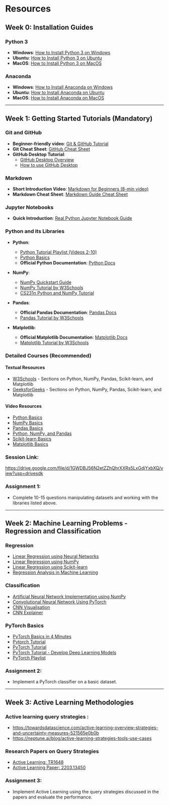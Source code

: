 # Resources

## Week 0: Installation Guides

### Python 3
- **Windows**: [How to Install Python 3 on Windows](https://phoenixnap.com/kb/how-to-install-python-3-windows)
- **Ubuntu**: [How to Install Python 3 on Ubuntu](https://phoenixnap.com/kb/how-to-install-python-3-ubuntu)
- **MacOS**: [How to Install Python 3 on MacOS](https://flaviocopes.com/python-installation-macos/)

### Anaconda
- **Windows**: [How to Install Anaconda on Windows](https://docs.anaconda.com/anaconda/install/windows/)
- **Ubuntu**: [How to Install Anaconda on Ubuntu](https://docs.anaconda.com/anaconda/install/linux/)
- **MacOS**: [How to Install Anaconda on MacOS](https://docs.anaconda.com/anaconda/install/mac-os)

---

## Week 1: Getting Started Tutorials (Mandatory)

### Git and GitHub
- **Beginner-friendly video**: [Git & GitHub Tutorial](https://youtu.be/tRZGeaHPoaw?si=06GZKYd83iAvLx8A)
- **Git Cheat Sheet**: [GitHub Cheat Sheet](https://education.github.com/git-cheat-sheet-education.pdf)
- **GitHub Desktop Tutorial**:
  - [GitHub Desktop Overview](https://www.youtube.com/watch?v=Hu9wpHHJAPU)
  - [How to use GitHub Desktop](https://youtu.be/ufKRYe8ZPaw?si=cHWNFgpyeE2W2bN5)

### Markdown
- **Short Introduction Video**: [Markdown for Beginners (8-min video)](https://youtu.be/2JE66WFpaII?si=5eDA-wD6sj0Xv86M)
- **Markdown Cheat Sheet**: [Markdown Guide Cheat Sheet](https://www.markdownguide.org/cheat-sheet/)

### Jupyter Notebooks
- **Quick Introduction**: [Real Python Jupyter Notebook Guide](https://realpython.com/jupyter-notebook-introduction/)

### Python and its Libraries

- **Python**:
  - [Python Tutorial Playlist (Videos 2-10)](https://www.youtube.com/playlist?list=PL-osiE80TeTskrapNbzXhwoFUiLCjGgY7)
  - [Python Basics](https://youtu.be/rfscVS0vtbw?si=rFAHcBNnA-_JIkBY)
  - **Official Python Documentation**: [Python Docs](https://docs.python.org/3/)
  
- **NumPy**:
  - [NumPy Quickstart Guide](https://numpy.org/doc/stable/user/quickstart.html)
  - [NumPy Tutorial by W3Schools](https://www.w3schools.com/python/numpy/default.asp)
  - [CS231n Python and NumPy Tutorial](https://cs231n.github.io/python-numpy-tutorial/)

- **Pandas**:
  - **Official Pandas Documentation**: [Pandas Docs](https://pandas.pydata.org/docs/index.html)
  - [Pandas Tutorial by W3Schools](https://www.w3schools.com/python/pandas/default.asp)

- **Matplotlib**:
  - **Official Matplotlib Documentation**: [Matplotlib Docs](https://matplotlib.org/stable/index.html)
  - [Matplotlib Tutorial by W3Schools](https://www.w3schools.com/python/matplotlib_intro.asp)

### Detailed Courses (Recommended)

#### Textual Resources
- [W3Schools](https://www.w3schools.com) - Sections on Python, NumPy, Pandas, Scikit-learn, and Matplotlib
- [GeeksforGeeks](https://www.geeksforgeeks.org/) - Sections on Python, NumPy, Pandas, Scikit-learn, and Matplotlib

#### Video Resources
- [Python Basics](https://www.youtube.com/watch?v=rfscVS0vtbw)
- [NumPy Basics](https://youtu.be/QUT1VHiLmmI?si=eO_Ruo_2x07nfFmr)
- [Pandas Basics](https://www.youtube.com/watch?v=ZyhVh-qRZPA&list=PLosiE80TeTsWmV9i9c58mdDCSskIFdDS)
- [Python, NumPy, and Pandas](https://youtu.be/LHBE6Q9XlzI?si=pnb9lZJ3Ju_Xd-RD)
- [Scikit-learn Basics](https://youtu.be/pqNCD_5r0IU?si=nO2tqFm37cGgdlcX)
- [Matplotlib Basics](https://youtu.be/3Xc3CA655Y4?si=2Sk6fwNtZMoGnaLG)

### Session Link: 
https://drive.google.com/file/d/1GWDBJ56N2etZZhQhrXXRs5LxGdjYxbXQ/view?usp=drivesdk



### Assignment 1: 
- Complete 10-15 questions manipulating datasets and working with the libraries listed above.

---

## Week 2: Machine Learning Problems - Regression and Classification

### Regression
- [Linear Regression using Neural Networks](https://www.analyticsvidhya.com/blog/2021/06/linear-regression-using-neural-networks/)
- [Linear Regression using NumPy](https://medium.com/analytics-vidhya/simple-linear-regression-with-example-using-numpy-e7b984f0d15e)
- [Linear Regression using Scikit-learn](https://towardsdatascience.com/complete-guide-to-linear-regression-in-python-d95175447255)
- [Regression Analysis in Machine Learning](https://towardsdatascience.com/a-beginners-guide-to-regression-analysis-in-machine-learning-8a828b491bbf)

### Classification
- [Artificial Neural Network Implementation using NumPy](https://towardsdatascience.com/artificial-neural-network-implementation-using-numpy-and-classification-of-the-fruits360-image-3c56affa4491)
- [Convolutional Neural Network Using PyTorch](https://www.geeksforgeeks.org/building-a-convolutional-neural-network-using-pytorch/)
- [CNN Visualisation](https://setosa.io/ev/image-kernels/)
- [CNN Explainer](https://poloclub.github.io/cnn-explainer/)
  
### PyTorch Basics
- [PyTorch Basics in 4 Minutes](https://medium.com/dsnet/pytorch-basics-in-4-minutes-c7814fa5f03d)
- [Pytorch Tutorial](https://www.geeksforgeeks.org/pytorch-learn-with-examples/)
- [PyTorch Tutorial](https://www.tutorialspoint.com/pytorch/index.htm)
- [PyTorch Tutorial - Develop Deep Learning Models](https://machinelearningmastery.com/pytorch-tutorial-develop-deep-learning-models/)
- [PyTorch Playlist](https://www.youtube.com/playlist?list=PLqnslRFeH2UrcDBWF5mfPGpqQDSta6VK4)

### Assignment 2:
- Implement a PyTorch classifier on a basic dataset.

---

## Week 3: Active Learning Methodologies

### Active learning query strategies : 
- https://towardsdatascience.com/active-learning-overview-strategies-and-uncertainty-measures-521565e0b0b
- https://neptune.ai/blog/active-learning-strategies-tools-use-cases

### Research Papers on Query Strategies
- [Active Learning: TR1648](https://research.cs.wisc.edu/techreports/2009/TR1648.pdf)
- [Active Learning Paper: 2203.13450](https://arxiv.org/pdf/2203.13450.pdf)

### Assignment 3:
- Implement Active Learning using the query strategies discussed in the papers and evaluate the performance.
